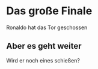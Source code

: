 # Das große Finale
Ronaldo hat das Tor geschossen
## Aber es geht weiter
Wird er noch eines schießen?